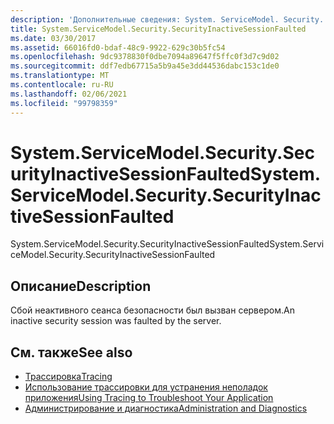 ```yaml
---
description: 'Дополнительные сведения: System. ServiceModel. Security. Секуритинактивесессионфаултед'
title: System.ServiceModel.Security.SecurityInactiveSessionFaulted
ms.date: 03/30/2017
ms.assetid: 66016fd0-bdaf-48c9-9922-629c30b5fc54
ms.openlocfilehash: 9dc9378830f0dbe7094a89647f5ffc0f3d7c9d02
ms.sourcegitcommit: ddf7edb67715a5b9a45e3dd44536dabc153c1de0
ms.translationtype: MT
ms.contentlocale: ru-RU
ms.lasthandoff: 02/06/2021
ms.locfileid: "99798359"
---
```

# <a name="systemservicemodelsecuritysecurityinactivesessionfaulted"></a><span data-ttu-id="635a5-103">System.ServiceModel.Security.SecurityInactiveSessionFaulted</span><span class="sxs-lookup"><span data-stu-id="635a5-103">System.ServiceModel.Security.SecurityInactiveSessionFaulted</span></span>

<span data-ttu-id="635a5-104">System.ServiceModel.Security.SecurityInactiveSessionFaulted</span><span class="sxs-lookup"><span data-stu-id="635a5-104">System.ServiceModel.Security.SecurityInactiveSessionFaulted</span></span>  
  
## <a name="description"></a><span data-ttu-id="635a5-105">Описание</span><span class="sxs-lookup"><span data-stu-id="635a5-105">Description</span></span>  

 <span data-ttu-id="635a5-106">Сбой неактивного сеанса безопасности был вызван сервером.</span><span class="sxs-lookup"><span data-stu-id="635a5-106">An inactive security session was faulted by the server.</span></span>  
  
## <a name="see-also"></a><span data-ttu-id="635a5-107">См. также</span><span class="sxs-lookup"><span data-stu-id="635a5-107">See also</span></span>

- [<span data-ttu-id="635a5-108">Трассировка</span><span class="sxs-lookup"><span data-stu-id="635a5-108">Tracing</span></span>](index.md)
- [<span data-ttu-id="635a5-109">Использование трассировки для устранения неполадок приложения</span><span class="sxs-lookup"><span data-stu-id="635a5-109">Using Tracing to Troubleshoot Your Application</span></span>](using-tracing-to-troubleshoot-your-application.md)
- [<span data-ttu-id="635a5-110">Администрирование и диагностика</span><span class="sxs-lookup"><span data-stu-id="635a5-110">Administration and Diagnostics</span></span>](../index.md)
